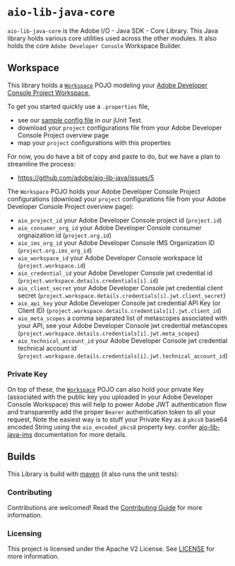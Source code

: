 # `aio-lib-java-core`

`aio-lib-java-core` is the Adobe I/O  - Java SDK - Core Library. 
This Java library holds various core utilities used across the other modules.
It also holds the core `Adobe Developer Console` Workspace Builder.

## Workspace

This library holds a [`Workspace`](./src/main/java/com/adobe/aio/workspace/Workspace.java) POJO modeling
your [Adobe Developer Console Project Workspace](https://www.adobe.io/apis/experienceplatform/console/docs.html#!AdobeDocs/adobeio-console/master/projects.md),

To get you started quickly use a `.properties` file,
* see our [sample config file](./src/test/resources/workspace.properties) in our jUnit Test.
* download your `project` configurations file from your Adobe Developer Console Project overview page
* map your `project` configurations with this properties

For now, you do have a bit of copy and paste to do, but we have a plan to streamline the process:
* https://github.com/adobe/aio-lib-java/issues/5

The `Workspace` POJO holds your Adobe Developer Console Project configurations
  (download your `project` configurations file from your Adobe Developer Console Project overview page):
* `aio_project_id`  your Adobe Developer Console project id (`project.id`)
* `aio_consumer_org_id`  your Adobe Developer Console consumer orgnaization id (`project.org.id`)
* `aio_ims_org_id` your Adobe Developer Console IMS Organization ID (`project.org.ims_org_id`)
* `aio_workspace_id` your Adobe Developer Console workspace Id (`project.workspace.id`)
* `aio_credential_id` your Adobe Developer Console jwt credential id (`project.workspace.details.credentials[i].id`)
* `aio_client_secret` your Adobe Developer Console jwt credential client secret (`project.workspace.details.credentials[i].jwt.client_secret`)
* `aio_api_key` your Adobe Developer Console jwt credential API Key (or Client ID) (`project.workspace.details.credentials[i].jwt.client_id`)
* `aio_meta_scopes` a comma separated list of metascopes associated with your API, see your Adobe Developer Console jwt credential metascopes (`project.workspace.details.credentials[i].jwt.meta_scopes`)
* `aio_technical_account_id` your Adobe Developer Console jwt credential technical account id (`project.workspace.details.credentials[i].jwt.technical_account_id`)

### Private Key

On top of these, the [`Workspace`](./src/main/java/com/adobe/aio/workspace/Workspace.java) POJO 
can also hold your private Key 
(associated with the public key you uploaded in your Adobe Developer Console Workspace)
this will help to power Adobe JWT authentication flow and transparently add the proper `Bearer`
authentication token to all your request, 
Note the easiest way is to stuff your Private Key as a `pkcs8` base64 encoded String 
using the `aio_encoded_pkcs8` property key.
confer  [aio-lib-java-ims](../ims) documentation for more details.

## Builds

This Library is build with [maven](https://maven.apache.org/) (it also runs the unit tests):

### Contributing

Contributions are welcomed! Read the [Contributing Guide](../.github/CONTRIBUTING.md) for more information.

### Licensing

This project is licensed under the Apache V2 License. See [LICENSE](../LICENSE.md) for more information.
  

  
